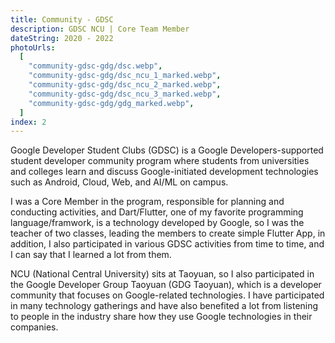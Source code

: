 ```yaml
---
title: Community - GDSC
description: GDSC NCU | Core Team Member
dateString: 2020 - 2022
photoUrls:
  [
    "community-gdsc-gdg/dsc.webp",
    "community-gdsc-gdg/dsc_ncu_1_marked.webp",
    "community-gdsc-gdg/dsc_ncu_2_marked.webp",
    "community-gdsc-gdg/dsc_ncu_3_marked.webp",
    "community-gdsc-gdg/gdg_marked.webp",
  ]
index: 2
---
```


Google Developer Student Clubs (GDSC) is a Google Developers-supported student developer community program where students from universities and colleges learn and discuss Google-initiated development technologies such as Android, Cloud, Web, and AI/ML on campus.

I was a Core Member in the program, responsible for planning and conducting activities, and Dart/Flutter, one of my favorite programming language/framwork, is a technology developed by Google, so I was the teacher of two classes, leading the members to create simple Flutter App, in addition, I also participated in various GDSC activities from time to time, and I can say that I learned a lot from them.

NCU (National Central University) sits at Taoyuan, so I also participated in the Google Developer Group Taoyuan (GDG Taoyuan), which is a developer community that focuses on Google-related technologies. I have participated in many technology gatherings and have also benefited a lot from listening to people in the industry share how they use Google technologies in their companies.
